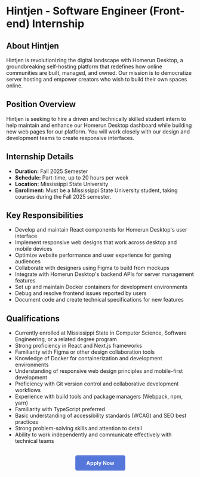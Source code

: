 # Hintjen - Software Engineer (Front-end) Internship

## About Hintjen

Hintjen is revolutionizing the digital landscape with Homerun Desktop, a groundbreaking self-hosting platform that redefines how online communities are built, managed, and owned. Our mission is to democratize server hosting and empower creators who wish to build their own spaces online.

## Position Overview

Hintjen is seeking to hire a driven and technically skilled student intern to help maintain and enhance our Homerun Desktop dashboard while building new web pages for our platform. You will work closely with our design and development teams to create responsive interfaces.

## Internship Details

- **Duration:** Fall 2025 Semester
- **Schedule:** Part-time, up to 20 hours per week
- **Location:** Mississippi State University
- **Enrollment:** Must be a Mississippi State University student, taking courses during the Fall 2025 semester.

## Key Responsibilities

- Develop and maintain React components for Homerun Desktop's user interface
- Implement responsive web designs that work across desktop and mobile devices
- Optimize website performance and user experience for gaming audiences
- Collaborate with designers using Figma to build from mockups
- Integrate with Homerun Desktop's backend APIs for server management features
- Set up and maintain Docker containers for development environments
- Debug and resolve frontend issues reported by users
- Document code and create technical specifications for new features

## Qualifications

- Currently enrolled at Mississippi State in Computer Science, Software Engineering, or a related degree program
- Strong proficiency in React and Next.js frameworks
- Familiarity with Figma or other design collaboration tools
- Knowledge of Docker for containerization and development environments
- Understanding of responsive web design principles and mobile-first development
- Proficiency with Git version control and collaborative development workflows
- Experience with build tools and package managers (Webpack, npm, yarn)
- Familiarity with TypeScript preferred
- Basic understanding of accessibility standards (WCAG) and SEO best practices
- Strong problem-solving skills and attention to detail
- Ability to work independently and communicate effectively with technical teams

<div style="text-align: center; margin: 30px 0;">
  <a href="https://forms.gle/TfszF8oWVGrR6bN4A" target="_blank" style="background-color: #5677da; color: white; padding: 12px 30px; border-radius: 5px; text-decoration: none; font-weight: bold; display: inline-block;">
    Apply Now
  </a>
</div>
